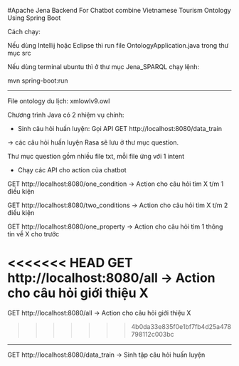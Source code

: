 #Apache Jena Backend For Chatbot combine Vietnamese Tourism Ontology Using Spring Boot


Cách chạy: 

Nếu dùng Intellij hoặc Eclipse thì run file OntologyApplication.java trong thư mục src

Nếu dùng terminal ubuntu thì ở thư mục Jena_SPARQL chạy lệnh:

mvn spring-boot:run

******

File ontology du lịch: xmlowlv9.owl

Chương trình Java có 2 nhiệm vụ chính:

- Sinh câu hỏi huấn luyện: Gọi API GET http://localhost:8080/data_train   

-> các câu hỏi huấn luyện Rasa sẽ lưu ở thư mục question. 

Thư mục question gồm nhiều file txt, mỗi file ứng với 1 intent


- Chạy các API cho action của chatbot 

GET http://localhost:8080/one_condition  -> Action cho câu hỏi tìm X t/m 1 điều kiện

GET http://localhost:8080/two_conditions -> Action cho câu hỏi tìm X t/m 2 điều kiện

GET http://localhost:8080/one_property -> Action cho câu hỏi tìm 1 thông tin về X cho trước

<<<<<<< HEAD
GET http://localhost:8080/all -> Action cho câu hỏi giới thiệu X
=======
GET http://localhost:8080/all -> Action cho câu hỏi giới thiệu X
>>>>>>> 4b0da33e835f0e1bf7fb4d25a478798112c003bc

***

GET http://localhost:8080/data_train   -> Sinh tập câu hỏi huấn luyện